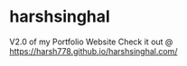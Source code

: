 # harshsinghal
V2.0 of my Portfolio Website
Check it out @ https://harsh778.github.io/harshsinghal.com/
